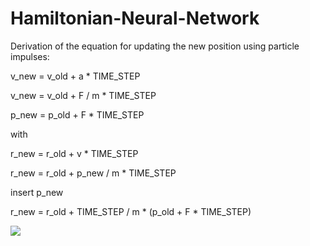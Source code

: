 # Hamiltonian-Neural-Network

Derivation of the equation for updating the new position using particle impulses:

v_new = v_old + a * TIME_STEP

v_new = v_old + F / m * TIME_STEP

p_new = p_old + F * TIME_STEP

with

r_new = r_old + v * TIME_STEP

r_new = r_old + p_new / m * TIME_STEP


insert p_new

r_new = r_old + TIME_STEP / m * (p_old + F * TIME_STEP)

<img src="https://render.githubusercontent.com/render/math?math=v_new = v_old + a * TIME_STEP">


